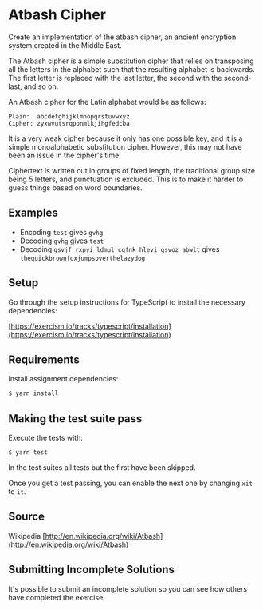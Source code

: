 # Atbash Cipher

Create an implementation of the atbash cipher, an ancient encryption system created in the Middle East.

The Atbash cipher is a simple substitution cipher that relies on transposing all the letters in the alphabet such that
the resulting alphabet is backwards. The first letter is replaced with the last letter, the second with the second-last,
and so on.

An Atbash cipher for the Latin alphabet would be as follows:

```text
Plain:  abcdefghijklmnopqrstuvwxyz
Cipher: zyxwvutsrqponmlkjihgfedcba
```

It is a very weak cipher because it only has one possible key, and it is a simple monoalphabetic substitution cipher.
However, this may not have been an issue in the cipher's time.

Ciphertext is written out in groups of fixed length, the traditional group size being 5 letters, and punctuation is
excluded. This is to make it harder to guess things based on word boundaries.

## Examples

- Encoding `test` gives `gvhg`
- Decoding `gvhg` gives `test`
- Decoding `gsvjf rxpyi ldmul cqfnk hlevi gsvoz abwlt` gives `thequickbrownfoxjumpsoverthelazydog`

## Setup

Go through the setup instructions for TypeScript to install the necessary dependencies:

[https://exercism.io/tracks/typescript/installation](https://exercism.io/tracks/typescript/installation)

## Requirements

Install assignment dependencies:

```bash
$ yarn install
```

## Making the test suite pass

Execute the tests with:

```bash
$ yarn test
```

In the test suites all tests but the first have been skipped.

Once you get a test passing, you can enable the next one by changing `xit` to
`it`.

## Source

Wikipedia [http://en.wikipedia.org/wiki/Atbash](http://en.wikipedia.org/wiki/Atbash)

## Submitting Incomplete Solutions

It's possible to submit an incomplete solution so you can see how others have completed the exercise.
